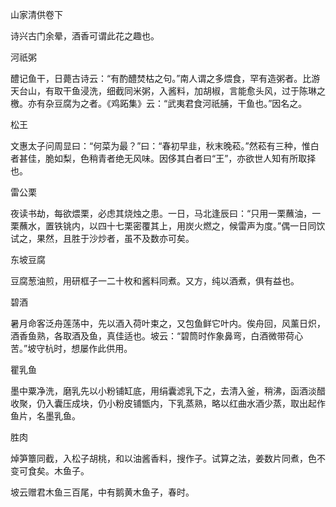 山家清供卷下

诗兴古门余晕，酒香可谓此花之趣也。

河祇粥

醴记鱼干，日薨古诗云：“有酌醴焚枯之句。”南人谓之多煨食，罕有造粥者。比游天台山，有取干鱼浸洗，细截同米粥，入酱料，加胡椒，言能愈头风，过于陈琳之檄。亦有杂豆腐为之者。《鸡跖集》云：“武夷君食河祇脯，干鱼也。”因名之。

松王

文惠太子问周显曰：“何菜为最？”曰：“春初早韭，秋末晚菘。”然菘有三种，惟白者甚佳，脆如梨，色稍青者绝无风味。因侈其白者曰“王”，亦欲世人知有所取择也。

雷公栗

夜读书劫，每欲煨栗，必虑其烧烛之患。一日，马北逢辰曰：“只用一栗蘸油，一栗蘸水，置铁铫内，以四十七栗密覆其上，用炭火燃之，候雷声为度。”偶一日同饮试之，果然，且胜于沙炒者，虽不及数亦可矣。

东坡豆腐

豆腐葱油煎，用研框子一二十枚和酱料同煮。又方，纯以酒煮，俱有益也。

碧酒

暑月命客泛舟莲荡中，先以酒入荷叶束之，又包鱼鲜它叶内。俟舟回，风薰日炽，酒香鱼熟，各取酒及鱼，真佳适也。坡云：“碧筒时作象鼻弯，白酒微带荷心苦。”坡守杭时，想屡作此供用。

瞿乳鱼

墨中粟净洗，磨乳先以小粉铺缸底，用绢囊滤乳下之，去清入釜，稍沸，函酒淡醋收聚，仍入囊压成块，仍小粉皮铺甑内，下乳蒸熟，略以红曲水酒少蒸，取出起作鱼片，名墨乳鱼。

胜肉

焯笋簟同截，入松子胡桃，和以油酱香料，搜作子。试算之法，姜数片同煮，色不变可食矣。木鱼子。

坡云赠君木鱼三百尾，中有鹅黄木鱼子，春时。